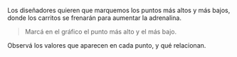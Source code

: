Los diseñadores quieren que marquemos los puntos más altos y más bajos, donde los carritos se frenarán para aumentar la adrenalina. 

> Marcá en el gráfico el punto más alto y el más bajo. 

Observá los valores que aparecen en cada punto, y qué relacionan.
